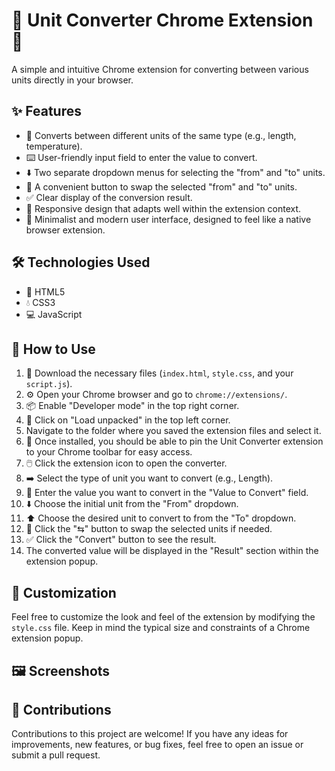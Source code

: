 # 📏 Unit Converter Chrome Extension 📐

A simple and intuitive Chrome extension for converting between various units directly in your browser.

## ✨ Features

* 🔄 Converts between different units of the same type (e.g., length, temperature).
* ⌨️ User-friendly input field to enter the value to convert.
* ⬇️ Two separate dropdown menus for selecting the "from" and "to" units.
* 🔄 A convenient button to swap the selected "from" and "to" units.
* ✅ Clear display of the conversion result.
* 📱 Responsive design that adapts well within the extension context.
* 🎨 Minimalist and modern user interface, designed to feel like a native browser extension.

## 🛠️ Technologies Used

* 📖 HTML5
* 💧 CSS3
* 💻 JavaScript

## 🚀 How to Use

1.  💾 Download the necessary files (`index.html`, `style.css`, and your `script.js`).
2.  ⚙️ Open your Chrome browser and go to `chrome://extensions/`.
3.  📦 Enable "Developer mode" in the top right corner.
4.  📂 Click on "Load unpacked" in the top left corner.
5.  Navigate to the folder where you saved the extension files and select it.
6.  📌 Once installed, you should be able to pin the Unit Converter extension to your Chrome toolbar for easy access.
7.  🖱️ Click the extension icon to open the converter.
8.  ➡️ Select the type of unit you want to convert (e.g., Length).
9.  🔢 Enter the value you want to convert in the "Value to Convert" field.
10. ⬇️ Choose the initial unit from the "From" dropdown.
11. ⬆️ Choose the desired unit to convert to from the "To" dropdown.
12. 🔄 Click the "⇆" button to swap the selected units if needed.
13. ✅ Click the "Convert" button to see the result.
14. The converted value will be displayed in the "Result" section within the extension popup.

## 🎨 Customization

Feel free to customize the look and feel of the extension by modifying the `style.css` file. Keep in mind the typical size and constraints of a Chrome extension popup.

## 🖼️ Screenshots

## 🤝 Contributions

Contributions to this project are welcome! If you have any ideas for improvements, new features, or bug fixes, feel free to open an issue or submit a pull request.
